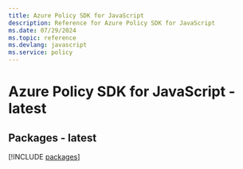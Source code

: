 ```yaml
---
title: Azure Policy SDK for JavaScript
description: Reference for Azure Policy SDK for JavaScript
ms.date: 07/29/2024
ms.topic: reference
ms.devlang: javascript
ms.service: policy
---
```

# Azure Policy SDK for JavaScript - latest
## Packages - latest
[!INCLUDE [packages](policy-index.md)]
